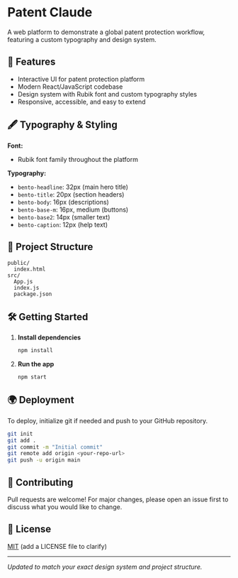 # Patent Claude

A web platform to demonstrate a global patent protection workflow, featuring a custom typography and design system.

## 🚀 Features

- Interactive UI for patent protection platform
- Modern React/JavaScript codebase
- Design system with Rubik font and custom typography styles
- Responsive, accessible, and easy to extend

## 🖋️ Typography & Styling

**Font:**  
- Rubik font family throughout the platform

**Typography:**
- `bento-headline`: 32px (main hero title)
- `bento-title`: 20px (section headers)
- `bento-body`: 16px (descriptions)
- `bento-base-m`: 16px, medium (buttons)
- `bento-base2`: 14px (smaller text)
- `bento-caption`: 12px (help text)

## 📁 Project Structure

```
public/
  index.html
src/
  App.js
  index.js
  package.json
```

## 🛠️ Getting Started

1. **Install dependencies**
   ```bash
   npm install
   ```
2. **Run the app**
   ```bash
   npm start
   ```

## 🌍 Deployment

To deploy, initialize git if needed and push to your GitHub repository.

```bash
git init
git add .
git commit -m "Initial commit"
git remote add origin <your-repo-url>
git push -u origin main
```

## 🤝 Contributing

Pull requests are welcome! For major changes, please open an issue first to discuss what you would like to change.

## 📄 License

[MIT](LICENSE) (add a LICENSE file to clarify)

---

*Updated to match your exact design system and project structure.*
